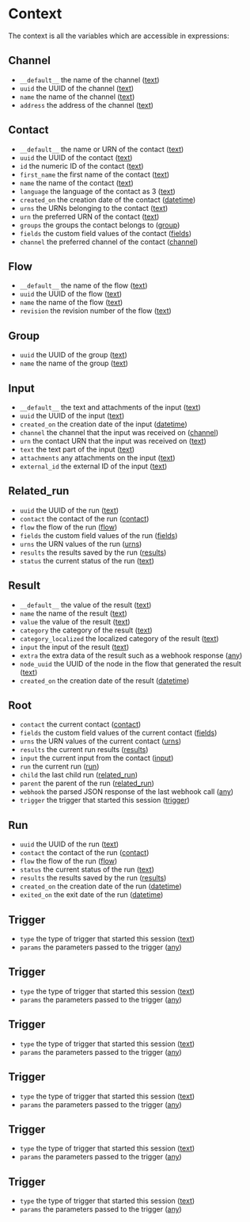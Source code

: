 # Context

The context is all the variables which are accessible in expressions:

<div class="context">
<a name="context:channel"></a>

## Channel

 * `__default__` the name of the channel ([text](#context:text))
 * `uuid` the UUID of the channel ([text](#context:text))
 * `name` the name of the channel ([text](#context:text))
 * `address` the address of the channel ([text](#context:text))

<a name="context:contact"></a>

## Contact

 * `__default__` the name or URN of the contact ([text](#context:text))
 * `uuid` the UUID of the contact ([text](#context:text))
 * `id` the numeric ID of the contact ([text](#context:text))
 * `first_name` the first name of the contact ([text](#context:text))
 * `name` the name of the contact ([text](#context:text))
 * `language` the language of the contact as 3 ([text](#context:text))
 * `created_on` the creation date of the contact ([datetime](#context:datetime))
 * `urns` the URNs belonging to the contact ([text](#context:text))
 * `urn` the preferred URN of the contact ([text](#context:text))
 * `groups` the groups the contact belongs to ([group](#context:group))
 * `fields` the custom field values of the contact ([fields](#context:fields))
 * `channel` the preferred channel of the contact ([channel](#context:channel))

<a name="context:flow"></a>

## Flow

 * `__default__` the name of the flow ([text](#context:text))
 * `uuid` the UUID of the flow ([text](#context:text))
 * `name` the name of the flow ([text](#context:text))
 * `revision` the revision number of the flow ([text](#context:text))

<a name="context:group"></a>

## Group

 * `uuid` the UUID of the group ([text](#context:text))
 * `name` the name of the group ([text](#context:text))

<a name="context:input"></a>

## Input

 * `__default__` the text and attachments of the input ([text](#context:text))
 * `uuid` the UUID of the input ([text](#context:text))
 * `created_on` the creation date of the input ([datetime](#context:datetime))
 * `channel` the channel that the input was received on ([channel](#context:channel))
 * `urn` the contact URN that the input was received on ([text](#context:text))
 * `text` the text part of the input ([text](#context:text))
 * `attachments` any attachments on the input ([text](#context:text))
 * `external_id` the external ID of the input ([text](#context:text))

<a name="context:related_run"></a>

## Related_run

 * `uuid` the UUID of the run ([text](#context:text))
 * `contact` the contact of the run ([contact](#context:contact))
 * `flow` the flow of the run ([flow](#context:flow))
 * `fields` the custom field values of the run ([fields](#context:fields))
 * `urns` the URN values of the run ([urns](#context:urns))
 * `results` the results saved by the run ([results](#context:results))
 * `status` the current status of the run ([text](#context:text))

<a name="context:result"></a>

## Result

 * `__default__` the value of the result ([text](#context:text))
 * `name` the name of the result ([text](#context:text))
 * `value` the value of the result ([text](#context:text))
 * `category` the category of the result ([text](#context:text))
 * `category_localized` the localized category of the result ([text](#context:text))
 * `input` the input of the result ([text](#context:text))
 * `extra` the extra data of the result such as a webhook response ([any](#context:any))
 * `node_uuid` the UUID of the node in the flow that generated the result ([text](#context:text))
 * `created_on` the creation date of the result ([datetime](#context:datetime))

<a name="context:root"></a>

## Root

 * `contact` the current contact ([contact](#context:contact))
 * `fields` the custom field values of the current contact ([fields](#context:fields))
 * `urns` the URN values of the current contact ([urns](#context:urns))
 * `results` the current run results ([results](#context:results))
 * `input` the current input from the contact ([input](#context:input))
 * `run` the current run ([run](#context:run))
 * `child` the last child run ([related_run](#context:related_run))
 * `parent` the parent of the run ([related_run](#context:related_run))
 * `webhook` the parsed JSON response of the last webhook call ([any](#context:any))
 * `trigger` the trigger that started this session ([trigger](#context:trigger))

<a name="context:run"></a>

## Run

 * `uuid` the UUID of the run ([text](#context:text))
 * `contact` the contact of the run ([contact](#context:contact))
 * `flow` the flow of the run ([flow](#context:flow))
 * `status` the current status of the run ([text](#context:text))
 * `results` the results saved by the run ([results](#context:results))
 * `created_on` the creation date of the run ([datetime](#context:datetime))
 * `exited_on` the exit date of the run ([datetime](#context:datetime))

<a name="context:trigger"></a>

## Trigger

 * `type` the type of trigger that started this session ([text](#context:text))
 * `params` the parameters passed to the trigger ([any](#context:any))

<a name="context:trigger"></a>

## Trigger

 * `type` the type of trigger that started this session ([text](#context:text))
 * `params` the parameters passed to the trigger ([any](#context:any))

<a name="context:trigger"></a>

## Trigger

 * `type` the type of trigger that started this session ([text](#context:text))
 * `params` the parameters passed to the trigger ([any](#context:any))

<a name="context:trigger"></a>

## Trigger

 * `type` the type of trigger that started this session ([text](#context:text))
 * `params` the parameters passed to the trigger ([any](#context:any))

<a name="context:trigger"></a>

## Trigger

 * `type` the type of trigger that started this session ([text](#context:text))
 * `params` the parameters passed to the trigger ([any](#context:any))

<a name="context:trigger"></a>

## Trigger

 * `type` the type of trigger that started this session ([text](#context:text))
 * `params` the parameters passed to the trigger ([any](#context:any))


</div>

